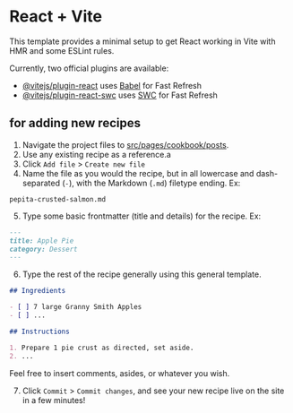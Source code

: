 # React + Vite

This template provides a minimal setup to get React working in Vite with HMR and some ESLint rules.

Currently, two official plugins are available:

- [@vitejs/plugin-react](https://github.com/vitejs/vite-plugin-react/blob/main/packages/plugin-react/README.md) uses [Babel](https://babeljs.io/) for Fast Refresh
- [@vitejs/plugin-react-swc](https://github.com/vitejs/vite-plugin-react-swc) uses [SWC](https://swc.rs/) for Fast Refresh

## for adding new recipes
1. Navigate the project files to [src/pages/cookbook/posts](https://github.com/jdvne/devines.org/tree/main/src/pages/cookbook/posts).
2. Use any existing recipe as a reference.a
3. Click `Add file` > `Create new file`
4. Name the file as you would the recipe, but in all lowercase and dash-separated (`-`), with the Markdown (`.md`) filetype ending. Ex:
```
pepita-crusted-salmon.md
```
5. Type some basic frontmatter (title and details) for the recipe. Ex:
```md
---
title: Apple Pie
category: Dessert
---
```
6. Type the rest of the recipe generally using this general template.
```md
## Ingredients

- [ ] 7 large Granny Smith Apples
- [ ] ...

## Instructions

1. Prepare 1 pie crust as directed, set aside.
2. ...
```
Feel free to insert comments, asides, or whatever you wish.

7. Click `Commit` > `Commit changes`, and see your new recipe live on the site in a few minutes!
